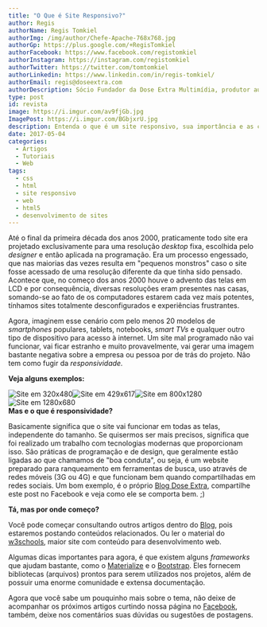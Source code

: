 ```yaml
---
title: "O Que é Site Responsivo?"
author: Regis
authorName: Regis Tomkiel
authorImg: /img/author/Chefe-Apache-768x768.jpg
authorGp: https://plus.google.com/+RegisTomkiel
authorFacebook: https://www.facebook.com/registomkiel
authorInstagram: https://instagram.com/registomkiel
authorTwitter: https://twitter.com/tomtomkiel
authorLinkedin: https://www.linkedin.com/in/regis-tomkiel/
authorEmail: regis@doseextra.com
authorDescription: Sócio Fundador da Dose Extra Multimídia, produtor audiovisual, desenvolvedor web, podcaster, escritor e quando sobra tempo, coleciona videogames e filmes independentes.
type: post
id: revista
image: https://i.imgur.com/av9fjGb.jpg
ImagePost: https://i.imgur.com/BGbjxrU.jpg
description: Entenda o que é um site responsivo, sua importância e as caracteŕisticas principais de seu funcionamento.
date: 2017-05-04
categories:
  - Artigos
  - Tutoriais
  - Web
tags:
  - css
  - html
  - site responsivo
  - web
  - html5
  - desenvolvimento de sites
---
```

Até o final da primeira década dos anos 2000, praticamente todo site era projetado exclusivamente para uma resolução <em>desktop </em>fixa, escolhida pelo <em>designer </em>e então aplicada na programação. Era um processo engessado, que nas maiorias das vezes resulta em "pequenos monstros" caso o site fosse acessado de uma resolução diferente da que tinha sido pensado. Acontece que, no começo dos anos 2000 houve o advento das telas em LCD e por consequência, diversas resoluções eram presentes nas casas, somando-se ao fato de os computadores estarem cada vez mais potentes, tínhamos sites totalmente desconfigurados e experiências frustrantes.

Agora, imaginem esse cenário com pelo menos 20 modelos de <em>smartphones </em>populares, tablets, notebooks, <em>smart TVs </em>e qualquer outro tipo de dispositivo para acesso à internet. Um site mal programado não vai funcionar, vai ficar estranho e muito provavelmente, vai gerar uma imagem bastante negativa sobre a empresa ou pessoa por de trás do projeto. Não tem como fugir da <em>responsividade.</em>

<strong>Veja alguns exemplos:</strong>
<div class="owl-carousel owl-slider"><img src="//i.imgur.com/UK5a4M5.jpg" alt="Site em 320x480" /><img src="//i.imgur.com/em5KAWw.jpg" alt="Site em 429x617" /><img src="//i.imgur.com/5dd3Z13.jpg" alt="Site em 800x1280" /><img src="//i.imgur.com/Mfk67ey.jpg" alt="Site em 1280x680" /></div>
<strong>Mas e o que é responsividade?</strong>

Basicamente significa que o site vai funcionar em todas as telas, independente do tamanho. Se quisermos ser mais precisos, significa que foi realizado um trabalho com tecnologias modernas que proporcionam isso. São práticas de programação e de design, que geralmente estão ligadas ao que chamamos de "boa conduta", ou seja, é um website preparado para ranqueamento em ferramentas de busca, uso através de redes móveis (3G ou 4G) e que funcionam bem quando compartilhadas em redes sociais. Um bom exemplo, é o próprio <a href="//blog.doseextra.com">Blog Dose Extra</a>, compartilhe este post no Facebook e veja como ele se comporta bem. ;)

<strong>Tá, mas por onde começo?</strong>

Você pode começar consultando outros artigos dentro do <a href="//blog.doseextra.com">Blog</a>, pois estaremos postando conteúdos relacionados. Ou ler o material do <a href="//www.w3schools.com">w3schools</a>, maior site com conteúdo para desenvolvimento web.

Algumas dicas importantes para agora, é que existem alguns <em>frameworks</em> que ajudam bastante, como o <a href="//materializecss.com/">Materialize</a> e o <a href="//getbootstrap.com/">Bootstrap</a>. Eles fornecem bibliotecas (arquivos) prontos para serem utilizados nos projetos, além de possuir uma enorme comunidade e extensa documentação.

Agora que você sabe um pouquinho mais sobre o tema, não deixe de acompanhar os próximos artigos curtindo nossa página no <a href="//facebook.com/doseextra">Facebook</a>, também, deixe nos comentários suas dúvidas ou sugestões de postagens.
